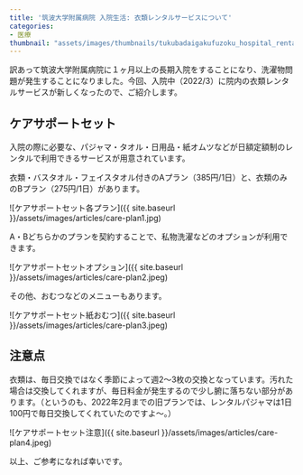 ```yaml
---
title: '筑波大学附属病院 入院生活: 衣類レンタルサービスについて'
categories:
- 医療
thumbnail: "assets/images/thumbnails/tukubadaigakufuzoku_hospital_rental_system.png"
---
```


訳あって筑波大学附属病院に１ヶ月以上の長期入院をすることになり、洗濯物問題が発生することになりました。今回、入院中（2022/3）に院内の衣類レンタルサービスが新しくなったので、ご紹介します。<!--more-->

## ケアサポートセット
入院の際に必要な、パジャマ・タオル・日用品・紙オムツなどが日額定額制のレンタルで利用できるサービスが用意されています。

衣類・バスタオル・フェイスタオル付きのAプラン（385円/1日）と、衣類のみのBプラン（275円/1日）があります。

![ケアサポートセット各プラン]({{ site.baseurl }}/assets/images/articles/care-plan1.jpg)

A・Bどちらかのプランを契約することで、私物洗濯などのオプションが利用できます。

![ケアサポートセットオプション]({{ site.baseurl }}/assets/images/articles/care-plan2.jpeg)

その他、おむつなどのメニューもあります。

![ケアサポートセット紙おむつ]({{ site.baseurl }}/assets/images/articles/care-plan3.jpeg)
## 注意点
衣類は、毎日交換ではなく季節によって週2〜3枚の交換となっています。汚れた場合は交換してくれますが、毎日料金が発生するので少し腑に落ちない部分があります。（というのも、2022年2月までの旧プランでは、レンタルパジャマは1日100円で毎日交換してくれていたのですよ〜。）

![ケアサポートセット注意]({{ site.baseurl }}/assets/images/articles/care-plan4.jpeg)

以上、ご参考になれば幸いです。
